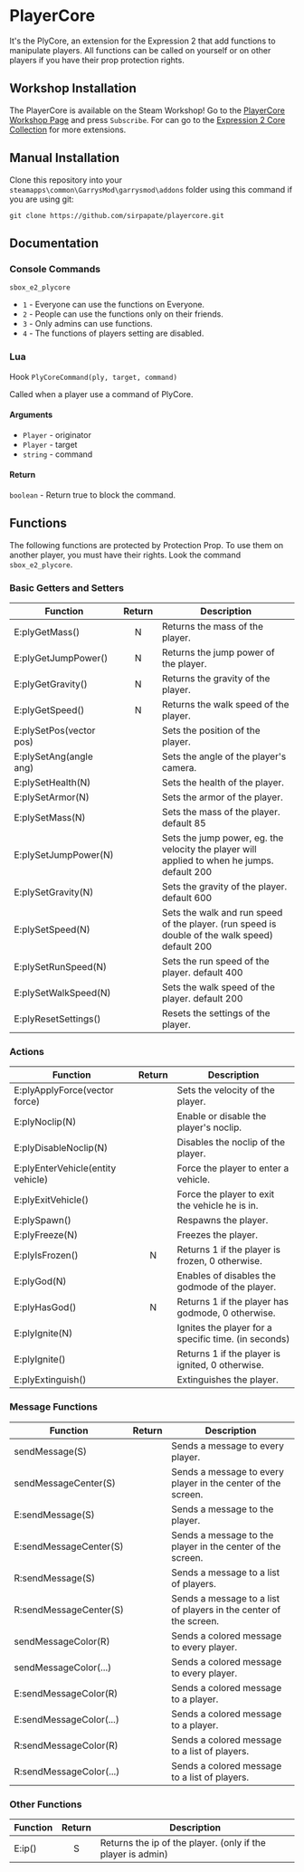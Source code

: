 # PlayerCore

It's the PlyCore, an extension for the Expression 2 that add functions to manipulate players. All functions can be called on yourself or on other players if you have their prop protection rights.

## Workshop Installation

The PlayerCore is available on the Steam Workshop! Go to the [PlayerCore Workshop Page][PlayerCore Workshop Page] and press `Subscribe`. For can go to the [Expression 2 Core Collection][Expression 2 Core Collection] for more extensions.

## Manual Installation

Clone this repository into your `steamapps\common\GarrysMod\garrysmod\addons` folder using this command if you are using git:

    git clone https://github.com/sirpapate/playercore.git

## Documentation

### Console Commands
`sbox_e2_plycore`
* `1` - Everyone can use the functions on Everyone.
* `2` - People can use the functions only on their friends.
* `3` - Only admins can use functions.
* `4` - The functions of players setting are disabled.

### Lua
Hook `PlyCoreCommand(ply, target, command)`

Called when a player use a command of PlyCore.

#### Arguments
* `Player` - originator
* `Player` - target
* `string` - command

#### Return
`boolean` - Return true to block the command.

## Functions
The following functions are protected by Protection Prop. To use them on another player, you must have their rights. Look the command `sbox_e2_plycore`.

### Basic Getters and Setters
| Function                          | Return | Description                                                                                    |
|-----------------------------------|:------:|------------------------------------------------------------------------------------------------|
| E:plyGetMass()                    | N      | Returns the mass of the player.                                                                |
| E:plyGetJumpPower()               | N      | Returns the jump power of the player.                                                          |
| E:plyGetGravity()                 | N      | Returns the gravity of the player.                                                             |
| E:plyGetSpeed()                   | N      | Returns the walk speed of the player.                                                          |
| E:plySetPos(vector pos)           |        | Sets the position of the player.                                                               |
| E:plySetAng(angle ang)            |        | Sets the angle of the player's camera.                                                         |
| E:plySetHealth(N)                 |        | Sets the health of the player.                                                                 |
| E:plySetArmor(N)                  |        | Sets the armor of the player.                                                                  |
| E:plySetMass(N)                   |        | Sets the mass of the player. default 85                                                        |
| E:plySetJumpPower(N)              |        | Sets the jump power, eg. the velocity the player will applied to when he jumps. default 200    |
| E:plySetGravity(N)                |        | Sets the gravity of the player. default 600                                                    |
| E:plySetSpeed(N)                  |        | Sets the walk and run speed of the player. (run speed is double of the walk speed) default 200 |
| E:plySetRunSpeed(N)               |        | Sets the run speed of the player. default 400                                                  |
| E:plySetWalkSpeed(N)              |        | Sets the walk speed of the player. default 200                                                 |
| E:plyResetSettings()              |        | Resets the settings of the player.                                                             |

### Actions
| Function                          | Return | Description                                                                                    |
|-----------------------------------|:------:|------------------------------------------------------------------------------------------------|
| E:plyApplyForce(vector force)     |        | Sets the velocity of the player.                                                               |
| E:plyNoclip(N)                    |        | Enable or disable the player's noclip.                                                         |
| E:plyDisableNoclip(N)             |        | Disables the noclip of the player.                                                             |
| E:plyEnterVehicle(entity vehicle) |        | Force the player to enter a vehicle.                                                           |
| E:plyExitVehicle()                |        | Force the player to exit the vehicle he is in.                                                 |
| E:plySpawn()                      |        | Respawns the player.                                                                           |
| E:plyFreeze(N)                    |        | Freezes the player.                                                                            |
| E:plyIsFrozen()                   | N      | Returns 1 if the player is frozen, 0 otherwise.                                                |
| E:plyGod(N)                       |        | Enables of disables the godmode of the player.                                                 |
| E:plyHasGod()                     | N      | Returns 1 if the player has godmode, 0 otherwise.                                              |
| E:plyIgnite(N)                    |        | Ignites the player for a specific time. (in seconds)                                           |
| E:plyIgnite()                     |        | Returns 1 if the player is ignited, 0 otherwise.                                               |
| E:plyExtinguish()                 |        | Extinguishes the player.                                                                       |

### Message Functions
| Function                          | Return | Description                                                                                    |
|-----------------------------------|:------:|------------------------------------------------------------------------------------------------|
| sendMessage(S)                    |        | Sends a message to every player.                                                               |
| sendMessageCenter(S)              |        | Sends a message to every player in the center of the screen.                                   |
| E:sendMessage(S)                  |        | Sends a message to the player.                                                                 |
| E:sendMessageCenter(S)            |        | Sends a message to the player in the center of the screen.                                     |
| R:sendMessage(S)                  |        | Sends a message to a list of players.                                                          |
| R:sendMessageCenter(S)            |        | Sends a message to a list of players in the center of the screen.                              |
| sendMessageColor(R)               |        | Sends a colored message to every player.                                                       |
| sendMessageColor(...)             |        | Sends a colored message to every player.                                                       |
| E:sendMessageColor(R)             |        | Sends a colored message to a player.                                                           |
| E:sendMessageColor(...)           |        | Sends a colored message to a player.                                                           |
| R:sendMessageColor(R)             |        | Sends a colored message to a list of players.                                                  |
| R:sendMessageColor(...)           |        | Sends a colored message to a list of players.                                                  |

### Other Functions
| Function                          | Return | Description                                                                                    |
|-----------------------------------|:------:|------------------------------------------------------------------------------------------------|
| E:ip()                            | S      | Returns the ip of the player. (only if the player is admin)                                    |

[PlayerCore Workshop Page]: <https://steamcommunity.com/sharedfiles/filedetails/?id=216044582>
[Expression 2 Core Collection]: <https://steamcommunity.com/workshop/filedetails/?id=726399057>